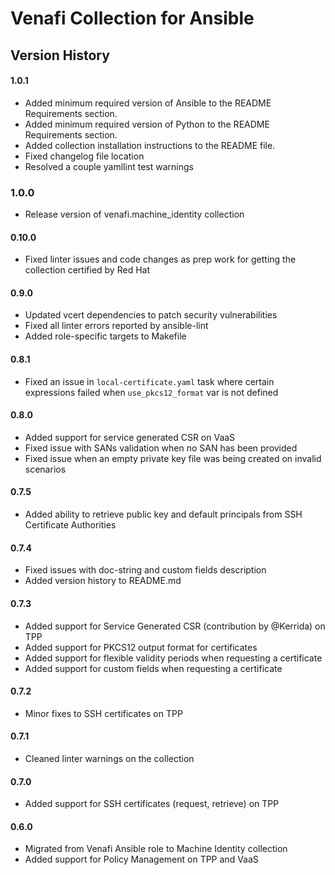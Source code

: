 # Venafi Collection for Ansible

## Version History

#### 1.0.1
* Added minimum required version of Ansible to the README Requirements section.
* Added minimum required version of Python to the README Requirements section.
* Added collection installation instructions to the README file.
* Fixed changelog file location
* Resolved a couple yamllint test warnings
### 1.0.0
* Release version of venafi.machine_identity collection
#### 0.10.0
 * Fixed linter issues and code changes as prep work for getting the collection certified by Red Hat
#### 0.9.0
 * Updated vcert dependencies to patch security vulnerabilities
 * Fixed all linter errors reported by ansible-lint
 * Added role-specific targets to Makefile
#### 0.8.1
 * Fixed an issue in `local-certificate.yaml` task where certain expressions failed when `use_pkcs12_format` var is not defined
#### 0.8.0
 * Added support for service generated CSR on VaaS
 * Fixed issue with SANs validation when no SAN has been provided
 * Fixed issue when an empty private key file was being created on invalid scenarios
#### 0.7.5
 * Added ability to retrieve public key and default principals from SSH Certificate Authorities
#### 0.7.4
 * Fixed issues with doc-string and custom fields description
 * Added version history to README.md
#### 0.7.3
 * Added support for Service Generated CSR (contribution by @Kerrida) on TPP
 * Added support for PKCS12 output format for certificates
 * Added support for flexible validity periods when requesting a certificate
 * Added support for custom fields when requesting a certificate
#### 0.7.2
 * Minor fixes to SSH certificates on TPP
#### 0.7.1
 * Cleaned linter warnings on the collection
#### 0.7.0
 * Added support for SSH certificates (request, retrieve) on TPP
#### 0.6.0
 * Migrated from Venafi Ansible role to Machine Identity collection
 * Added support for Policy Management on TPP and VaaS
